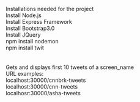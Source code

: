 Installations needed for the project <br>
Install Node.js <br>
Install Express Framework <br>
Install Bootstrap3.0 <br>
Install JQuery <br>
npm install nodemon <br>
npm install twit <br>
<br>
<br>
Gets and displays first 10 tweets of a screen_name<br>
URL examples: <br>
localhost:30000/cnnbrk-tweets <br>
localhost:30000/cnn-tweets <br>
localhosr:30000/asha-tweets
